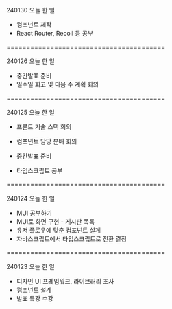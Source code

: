 240130 오늘 한 일

- 컴포넌트 제작
- React Router, Recoil 등 공부 

========================================

240126 오늘 한 일

- 중간발표 준비
- 일주일 회고 및 다음 주 계획 회의

========================================

240125 오늘 한 일

- 프론트 기술 스택 회의
- 컴포넌트 담당 분배 회의

- 중간발표 준비
- 타입스크립트 공부

========================================

240124 오늘 한 일

- MUI 공부하기
- MUI로 화면 구현 - 게시판 목록
- 유저 플로우에 맞춘 컴포넌트 설계
- 자바스크립트에서 타입스크립트로 전환 결정

========================================

240123 오늘 한 일

- 디자인 UI 프레임워크, 라이브러리 조사
- 컴포넌트 설계
- 발표 특강 수강